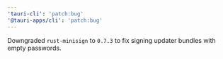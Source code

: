```yaml
---
'tauri-cli': 'patch:bug'
'@tauri-apps/cli': 'patch:bug'
---
```


Downgraded `rust-minisign` to `0.7.3` to fix signing updater bundles with empty passwords.
